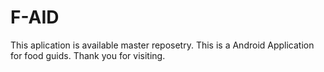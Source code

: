 # F-AID

This aplication is available master reposetry.
This is a Android Application for food guids.
Thank you for visiting. 
